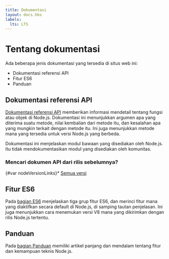 ```yaml
---
title: Dokumentasi
layout: docs.hbs
labels:
  lts: LTS
---
```


# Tentang dokumentasi

Ada beberapa jenis dokumentasi yang tersedia di situs web ini:

* Dokumentasi referensi API
* Fitur ES6
* Panduan

## Dokumentasi referensi API

  [Dokumentasi referensi API](https://nodejs.org/api/) memberikan informasi mendetail tentang fungsi atau objek di Node.js. Dokumentasi ini menunjukkan argumen apa yang diterima suatu metode, nilai kembalian dari metode itu, dan kesalahan apa yang mungkin terkait dengan metode itu. Ini juga menunjukkan metode mana yang tersedia untuk versi Node.js yang berbeda.

Dokumentasi ini menjelaskan modul bawaan yang disediakan oleh Node.js. Itu tidak mendokumentasikan modul yang disediakan oleh komunitas.

<div class="highlight-box">

### Mencari dokumen API dari rilis sebelumnya?

{#var nodeVersionLinks}* [Semua versi](https://nodejs.org/id/docs/)

</div>

## Fitur ES6

Pada [bagian ES6](/id/docs/es6/) menjelaskan tiga grup fitur ES6, dan merinci fitur mana yang diaktifkan secara default di Node.js, di samping tautan penjelasan. Ini juga menunjukkan cara menemukan versi V8 mana yang dikirimkan dengan rilis Node.js tertentu.

## Panduan

Pada [bagian Panduan](/id/docs/guides/) memiliki artikel panjang dan mendalam tentang fitur dan kemampuan teknis Node.js.
